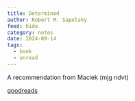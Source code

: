 ```yaml
---
title: Determined
author: Robert M. Sapolsky
feed: hide
category: notes
date: 2024-09-14
tags:
  - book
  - unread
---
```

A recommendation from Maciek (mjg ndvt)

[goodreads](https://www.goodreads.com/book/show/83817782-determined)